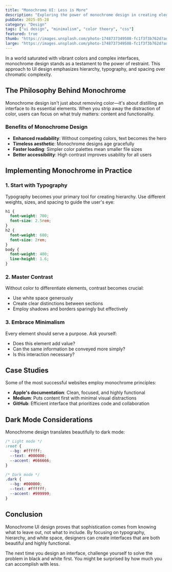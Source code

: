 ```yaml
---
title: "Monochrome UI: Less is More"
description: "Exploring the power of monochrome design in creating elegant, focused user interfaces."
pubDate: 2025-05-28
category: "Design"
tags: ["ui design", "minimalism", "color theory", "css"]
featured: true
thumb: "https://images.unsplash.com/photo-1748737349508-fc1f3f3b762d?auto=format&fit=crop&w=400&q=80"
large: "https://images.unsplash.com/photo-1748737349508-fc1f3f3b762d?auto=format&fit=crop&w=2400&q=80"
---
```


In a world saturated with vibrant colors and complex interfaces, monochrome design stands as a testament to the power of restraint. This approach to UI design emphasizes hierarchy, typography, and spacing over chromatic complexity.

## The Philosophy Behind Monochrome

Monochrome design isn't just about removing color—it's about distilling an interface to its essential elements. When you strip away the distraction of color, users can focus on what truly matters: content and functionality.

### Benefits of Monochrome Design

- **Enhanced readability**: Without competing colors, text becomes the hero
- **Timeless aesthetic**: Monochrome designs age gracefully
- **Faster loading**: Simpler color palettes mean smaller file sizes
- **Better accessibility**: High contrast improves usability for all users

## Implementing Monochrome in Practice

### 1. Start with Typography

Typography becomes your primary tool for creating hierarchy. Use different weights, sizes, and spacing to guide the user's eye:

```css
h1 {
  font-weight: 700;
  font-size: 2.5rem;
}
h2 {
  font-weight: 600;
  font-size: 2rem;
}
body {
  font-weight: 400;
  line-height: 1.6;
}
```

### 2. Master Contrast

Without color to differentiate elements, contrast becomes crucial:

- Use white space generously
- Create clear distinctions between sections
- Employ shadows and borders sparingly but effectively

### 3. Embrace Minimalism

Every element should serve a purpose. Ask yourself:

- Does this element add value?
- Can the same information be conveyed more simply?
- Is this interaction necessary?

## Case Studies

Some of the most successful websites employ monochrome principles:

- **Apple's documentation**: Clean, focused, and highly functional
- **Medium**: Puts content first with minimal visual distractions
- **GitHub**: Efficient interface that prioritizes code and collaboration

## Dark Mode Considerations

Monochrome design translates beautifully to dark mode:

```css
/* Light mode */
:root {
  --bg: #ffffff;
  --text: #000000;
  --accent: #666666;
}

/* Dark mode */
.dark {
  --bg: #000000;
  --text: #ffffff;
  --accent: #999999;
}
```

## Conclusion

Monochrome UI design proves that sophistication comes from knowing what to leave out, not what to include. By focusing on typography, hierarchy, and white space, designers can create interfaces that are both beautiful and highly functional.

The next time you design an interface, challenge yourself to solve the problem in black and white first. You might be surprised by how much you can accomplish with less.
